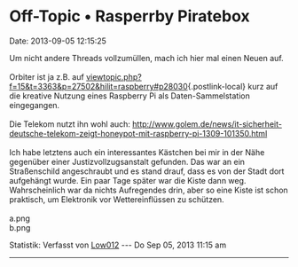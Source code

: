Off-Topic • Rasperrby Piratebox
===============================

Date: 2013-09-05 12:15:25

Um nicht andere Threads vollzumüllen, mach ich hier mal einen Neuen
auf.\
\
Orbiter ist ja z.B. auf
[viewtopic.php?f=15&t=3363&p=27502&hilit=raspberry\#p28030](http://forum.yacy-websuche.de/viewtopic.php?f=15&t=3363&p=27502&hilit=raspberry#p28030){.postlink-local}
kurz auf die kreative Nutzung eines Raspberry Pi als Daten-Sammelstation
eingegangen.\
\
Die Telekom nutzt ihn wohl auch:
<http://www.golem.de/news/it-sicherheit-deutsche-telekom-zeigt-honeypot-mit-raspberry-pi-1309-101350.html>\
\
Ich habe letztens auch ein interessantes Kästchen bei mir in der Nähe
gegenüber einer Justizvollzugsanstalt gefunden. Das war an ein
Straßenschild angeschraubt und es stand drauf, dass es von der Stadt
dort aufgehängt wurde. Ein paar Tage später war die Kiste dann weg.
Wahrscheinlich war da nichts Aufregendes drin, aber so eine Kiste ist
schon praktisch, um Elektronik vor Wettereinflüssen zu schützen.\
\
a.png\
b.png

Statistik: Verfasst von
[Low012](http://forum.yacy-websuche.de/memberlist.php?mode=viewprofile&u=62)
--- Do Sep 05, 2013 11:15 am

------------------------------------------------------------------------
